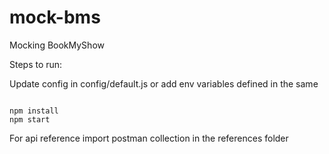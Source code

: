 # mock-bms
Mocking BookMyShow

Steps to run:

Update config in config/default.js or add env variables defined in the same

```

npm install
npm start

```

For api reference import postman collection in the references folder